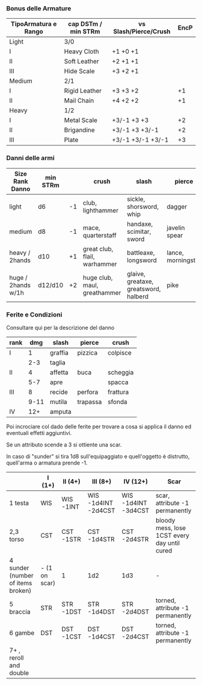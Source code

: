 ### Bonus delle Armature

|TipoArmatura e Rango|cap DSTm / min STRm|vs Slash/Pierce/Crush|EncP|
|---|---|---|---|
|Light|3/0|||
|I|Heavy Cloth|+1 +0 +1||
|II|Soft Leather|+2 +1 +1||
|III|Hide Scale|+3 +2 +1||
|Medium|2/1|||
|I|Rigid Leather|+3 +3 +2|+1|
|II|Mail Chain|+4 +2 +2|+1|
|Heavy|1/2|||
|I|Metal Scale|+3/-1 +3 +3|+2|
|II|Brigandine|+3/-1 +3 +3/-1|+2|
|III|Plate|+3/-1 +3/-1 +3/-1|+3|    

### Danni delle armi

|Size Rank    Danno|min STRm|| crush | slash | pierce |
|-------------|-|-|-------|-------|--------|
|light        |d6|-1| club, lighthammer| sickle, shorsword, whip |dagger |
|medium       |d8|-1| mace, quarterstaff | handaxe, scimitar, sword | javelin spear |
| heavy / 2hands       |d10|+1| great club, flail, warhammer | battleaxe, longsword | lance, morningstar |
| huge / 2hands w/1h       |d12/d10|+2| huge club, maul, greathammer | glaive, greataxe, greatsword, halberd | pike |

### Ferite e Condizioni

Consultare qui per la descrizione del danno

|rank|dmg|slash|pierce|crush|
|-|-|-|-|-|
|I|1|graffia|pizzica|colpisce|
||2-3|taglia||
|II|4|affetta|buca|scheggia|
||5-7|apre||spacca|
|III|8|recide|perfora|frattura|
||9-11|mutila|trapassa|sfonda|
|IV|12+|amputa||

Poi incrociare col dado delle ferite per trovare a cosa si applica il danno ed eventuali effetti aggiuntivi.

Se un attributo scende a 3 si ottiente una scar.

In caso di "sunder" si tira 1d8 sull'equipaggiato e quell'oggetto è distrutto, quell'arma o armatura prende -1.

||I (1+)|II (4+)|III (8+)|IV (12+)|Scar|
|-|-|-|-|-|-|
|1 testa |WIS|WIS -1INT| WIS -1d4INT -2d4CST| WIS -1d4INT -3d4CST|scar, attribute -1 permanently|
|2,3 torso |CST|CST -1STR|CST -1d4STR|CST -2d4STR|bloody mess, lose 1CST every day until cured|
|4 sunder (number of items broken)| - (1 on scar)| 1 | 1d2 | 1d3 |-|
|5 braccia| STR | STR -1DST | STR -1d4DST| STR -2d4DST|torned, attribute -1 permanently|
|6 gambe| DST | DST -1CST | DST -1d4CST | DST -2d4CST|torned, attribute -1 permanently|
|7+ , reroll and double |





